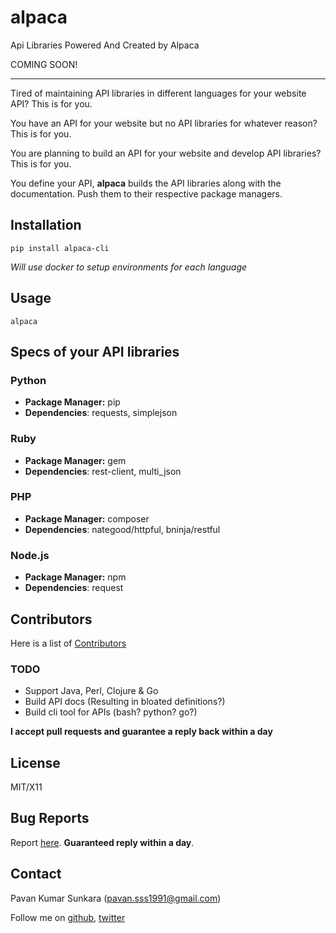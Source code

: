 # alpaca

Api Libraries Powered And Created by Alpaca

COMING SOON!

---

Tired of maintaining API libraries in different languages for your website API? This is for you.

You have an API for your website but no API libraries for whatever reason? This is for you.

You are planning to build an API for your website and develop API libraries? This is for you.

You define your API, **alpaca** builds the API libraries along with the documentation. Push them to their respective package managers.

## Installation

```
pip install alpaca-cli
```

*Will use docker to setup environments for each language*

## Usage

```
alpaca
```

## Specs of your API libraries

### Python

- **Package Manager:** pip
- **Dependencies**: requests, simplejson

### Ruby

- **Package Manager:** gem
- **Dependencies**: rest-client, multi_json

### PHP

- **Package Manager:** composer
- **Dependencies**: nategood/httpful, bninja/restful

### Node.js

- **Package Manager:** npm
- **Dependencies**: request

## Contributors

Here is a list of [Contributors](http://github.com/pksunkara/alpaca/contributors)

### TODO

- Support Java, Perl, Clojure & Go
- Build API docs (Resulting in bloated definitions?)
- Build cli tool for APIs (bash? python? go?)

__I accept pull requests and guarantee a reply back within a day__

## License

MIT/X11

## Bug Reports

Report [here](http://github.com/pksunkara/alpaca/issues). __Guaranteed reply within a day__.

## Contact

Pavan Kumar Sunkara (pavan.sss1991@gmail.com)

Follow me on [github](https://github.com/users/follow?target=pksunkara), [twitter](http://twitter.com/pksunkara)
